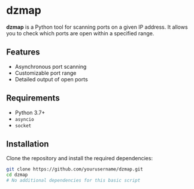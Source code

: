 # dzmap

**dzmap** is a Python tool for scanning ports on a given IP address. It allows you to check which ports are open within a specified range.

## Features

- Asynchronous port scanning
- Customizable port range
- Detailed output of open ports

## Requirements

- Python 3.7+
- `asyncio`
- `socket`

## Installation

Clone the repository and install the required dependencies:

```bash
git clone https://github.com/yourusername/dzmap.git
cd dzmap
# No additional dependencies for this basic script
